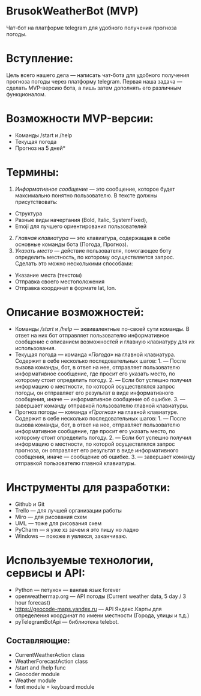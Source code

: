 # BrusokWeatherBot (MVP)
Чат-бот на платформе telegram для удобного получения прогноза погоды.
# Вступление:
Цель всего нашего дела — написать чат-бота для удобного получения прогноза погоды через платформу telegram. Первая наша задача — сделать MVP-версию бота, а лишь затем дополнять его различным функционалом.
# Возможности MVP-версии: 
- Команды /start и /help
- Текущая погода
- Прогноз на 5 дней*
# Термины:
1. *Информативное сообщение* — это сообщение, которое будет максимально понятно пользователю. В тексте должны присутствовать:
- Структура
- Разные виды начертания (Bold, Italic, SystemFixed),
- Emoji для лучшего ориентирования пользователей
2. *Главная клавиатура* — это клавиатура, содержащая в себе основные команды бота (Погода, Прогноз).
3. *Указать место* — действие пользователя, помогающее боту определить местность, по которому осуществляется запрос. Сделать это можно несколькими способами:
- Указание места (текстом)
- Отправка своего местоположения
- Отправка координат в формате lat, lon.
# Описание возможностей:
- Команды */start* и */help* — эквивалентные по-своей сути команды. В ответ на них бот отправляет пользователю информативное сообщение с описанием возможностей и главную клавиатуру для их использования.
- Текущая погода — команда *«Погода»* на главной клавиатура. Содержит в себе несколько последовательных шагов: 1. — После вызова команды, бот, в ответ на нее, отправляет пользователю информативное сообщение, где просит его указать место, по которому стоит определить погоду. 2. — Если бот успешно получил информацию о местности, по которой осуществлялся запрос погоды, он отправляет его результат в виде информативного сообщения, иначе — информативное сообщение об ошибке. 3. — завершает команду отправкой пользователю главной клавиатуры.
- Прогноз погоды — команда *«Прогноз»* на главной клавиатуре. Содержит в себе несколько последовательных шагов: 1. — После вызова команды, бот, в ответ на нее, отправляет пользователю информативное сообщение, где просит его указать место, по которому стоит определить погоду. 2. — Если бот успешно получил информацию о местности, по которой осуществлялся запрос прогноза, он отправляет его результат в виде информативного сообщения, иначе — сообщение об ошибке. 3. — завершает команду отправкой пользователю главной клавиатуры.
# Инструменты для разработки:
- Github и Git
- Trello — для лучшей организации работы
- Miro — для рисования схем
- UML — тоже для рисования схем
- PyCharm — я уже хз зачем я это пишу но ладно
- Windows — похоже я увлекся, заканчиваю.
# Используемые технологии, сервисы и API:
- Python — петухон — ванлав язык forever
- openweathermap.org — API погоды (Current weather data, 5 day / 3 hour forecast)
- https://geocode-maps.yandex.ru — API Яндекс.Карты для определения координат по имени местности (Города, улицы и т.д.)
- pyTelegramBotApi — библиотека telebot.

## Составляющие:
- CurrentWeatherAction class
- WeatherForecastAction class
- /start and /help func
- Geocoder module
- Weather module
- font module
= keyboard module
